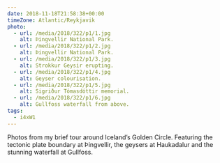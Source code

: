 ```yaml
---
date: 2018-11-18T21:58:38+00:00
timeZone: Atlantic/Reykjavik
photo:
  - url: /media/2018/322/p1/1.jpg
    alt: Þingvellir National Park.
  - url: /media/2018/322/p1/2.jpg
    alt: Þingvellir National Park.
  - url: /media/2018/322/p1/3.jpg
    alt: Strokkur Geysir erupting.
  - url: /media/2018/322/p1/4.jpg
    alt: Geyser colourisation.
  - url: /media/2018/322/p1/5.jpg
    alt: Sigriður Tómasdóttir memorial.
  - url: /media/2018/322/p1/6.jpg
    alt: Gullfoss waterfall from above.
tags:
  - i4xW1
---
```


Photos from my brief tour around Iceland’s Golden Circle. Featuring the tectonic plate boundary at Þingvellir, the geysers at Haukadalur and the stunning waterfall at Gullfoss.
